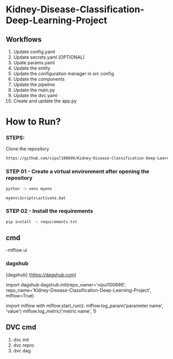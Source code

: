# Kidney-Disease-Classification-Deep-Learning-Project

## Workflows

1. Update config.yaml
2. Update secrets.yaml [OPTIONAL]
3. Upate params.yaml
4. Update the entity
5. Update the configuration manager in src config
6. Update the components
7. Update the pipeline
8. Update the main.py
9. Update the dvc.yaml
10. Create and update the app.py

# How to Run?
### STEPS:

Clone the repository
```bash
https://github.com/vipul100699/Kidney-Disease-Classification-Deep-Learning-Project
```

### STEP 01 - Create a virtual environment after opening the repository
```bash
python -n venv myenv
```

```bash
myenv\Scripts\activate.bat
```

### STEP 02 - Install the requirements
```bash
pip install -r requirements.txt
```


## cmd
-mlflow ui

### dagshub
[dagshub] (https://dagshub.com)

import dagshub
dagshub.init(repo_owner='vipul100699', repo_name='Kidney-Disease-Classification-Deep-Learning-Project', mlflow=True)

import mlflow
with mlflow.start_run():
  mlflow.log_param('parameter name', 'value')
  mlflow.log_metric('metric name', 1)


## DVC cmd

1. dvc init
2. dvc repro
3. dvc dag